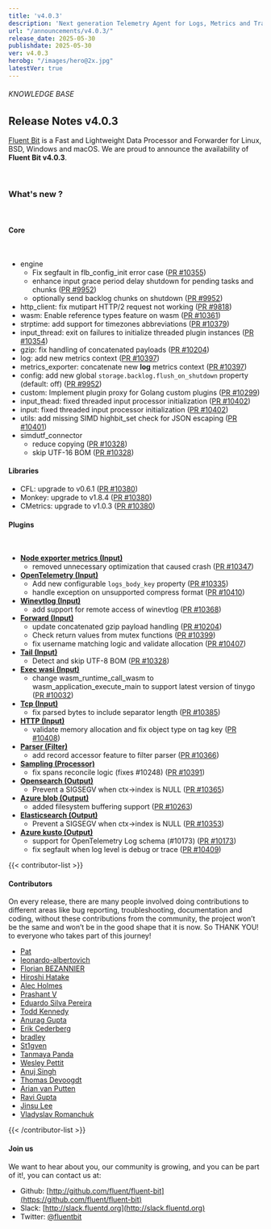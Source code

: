 ```yaml
---
title: 'v4.0.3'
description: 'Next generation Telemetry Agent for Logs, Metrics and Traces. '
url: "/announcements/v4.0.3/"
release_date: 2025-05-30
publishdate: 2025-05-30
ver: v4.0.3
herobg: "/images/hero@2x.jpg"
latestVer: true
---
```


###### KNOWLEDGE BASE

## Release Notes v4.0.3

[Fluent Bit](https://fluentbit.io) is a Fast and Lightweight Data Processor and Forwarder for Linux, BSD, Windows and macOS. We are proud to announce the availability of **Fluent Bit v4.0.3**.

<br>

### What's new ?

<br>

#### Core
<br>

- engine
  - Fix segfault in flb_config_init error case ([PR #10355](https://github.com/fluent/fluent-bit/pull/10355))
  - enhance input grace period delay shutdown for pending tasks and chunks ([PR #9952](https://github.com/fluent/fluent-bit/pull/9952))
  - optionally send backlog chunks on shutdown ([PR #9952](https://github.com/fluent/fluent-bit/pull/9952))
- http_client: fix mutipart HTTP/2 request not working ([PR #9818](https://github.com/fluent/fluent-bit/pull/9818))
- wasm: Enable reference types feature on wasm ([PR #10361](https://github.com/fluent/fluent-bit/pull/10361))
- strptime: add support for timezones abbreviations ([PR #10379](https://github.com/fluent/fluent-bit/pull/10379))
- input_thread: exit on failures to initialize threaded plugin instances ([PR #10354](https://github.com/fluent/fluent-bit/pull/10354))
- gzip: fix handling of concatenated payloads ([PR #10204](https://github.com/fluent/fluent-bit/pull/10204))
- log: add new metrics context ([PR #10397](https://github.com/fluent/fluent-bit/pull/10397))
- metrics_exporter: concatenate new __log__ metrics context ([PR #10397](https://github.com/fluent/fluent-bit/pull/10397))
- config: add new global `storage.backlog.flush_on_shutdown` property (default: off) ([PR #9952](https://github.com/fluent/fluent-bit/pull/9952))
- custom: Implement plugin proxy for Golang custom plugins ([PR #10299](https://github.com/fluent/fluent-bit/pull/10299))
- input_thead: fixed threaded input processor initialization ([PR #10402](https://github.com/fluent/fluent-bit/pull/10402))
- input: fixed threaded input processor initialization ([PR #10402](https://github.com/fluent/fluent-bit/pull/10402))
- utils: add missing SIMD highbit_set check for JSON escaping ([PR #10401](https://github.com/fluent/fluent-bit/pull/10401))
- simdutf_connector
  - reduce copying ([PR #10328](https://github.com/fluent/fluent-bit/pull/10328))
  - skip UTF-16 BOM ([PR #10328](https://github.com/fluent/fluent-bit/pull/10328))

#### Libraries

- CFL: upgrade to v0.6.1 ([PR #10380](https://github.com/fluent/fluent-bit/pull/10380))
- Monkey: upgrade to v1.8.4 ([PR #10380](https://github.com/fluent/fluent-bit/pull/10380))
- CMetrics: upgrade to v1.0.3 ([PR #10380](https://github.com/fluent/fluent-bit/pull/10380))

#### Plugins

<br>

- **[Node exporter metrics (Input)](https://docs.fluentbit.io/manual/4.0/data-pipeline/inputs/node-exporter-metrics)**
  - removed unnecessary optimization that caused crash ([PR #10347](https://github.com/fluent/fluent-bit/pull/10347))
- **[OpenTelemetry (Input)](https://docs.fluentbit.io/manual/4.0/data-pipeline/inputs/opentelemetry)**
  - Add new configurable `logs_body_key` property ([PR #10335](https://github.com/fluent/fluent-bit/pull/10335))
  - handle exception on unsupported compress format ([PR #10410](https://github.com/fluent/fluent-bit/pull/10410))
- **[Winevtlog (Input)](https://docs.fluentbit.io/manual/4.0/data-pipeline/inputs/windows-event-log-wintevtlog)**
  - add support for remote access of winevtlog ([PR #10368](https://github.com/fluent/fluent-bit/pull/10368))
- **[Forward (Input)](https://docs.fluentbit.io/manual/4.0/data-pipeline/inputs/forward)**
  - update concatenated gzip payload handling ([PR #10204](https://github.com/fluent/fluent-bit/pull/10204))
  - Check return values from mutex functions ([PR #10399](https://github.com/fluent/fluent-bit/pull/10399))
  - fix username matching logic and validate allocation ([PR #10407](https://github.com/fluent/fluent-bit/pull/10407))
- **[Tail (Input)](https://docs.fluentbit.io/manual/4.0/data-pipeline/inputs/tail)**
  - Detect and skip UTF-8 BOM ([PR #10328](https://github.com/fluent/fluent-bit/pull/10328))
- **[Exec wasi (Input)](https://docs.fluentbit.io/manual/4.0/data-pipeline/inputs/exec-wasi)**
  - change wasm_runtime_call_wasm to wasm_application_execute_main to support latest version of tinygo ([PR #10032](https://github.com/fluent/fluent-bit/pull/10032))
- **[Tcp (Input)](https://docs.fluentbit.io/manual/4.0/data-pipeline/inputs/tcp)**
  - fix parsed bytes to include separator length ([PR #10385](https://github.com/fluent/fluent-bit/pull/10385))
- **[HTTP (Input)](https://docs.fluentbit.io/manual/4.0/data-pipeline/inputs/http)**
  - validate memory allocation and fix object type on tag key ([PR #10408](https://github.com/fluent/fluent-bit/pull/10408))
- **[Parser (Filter)](https://docs.fluentbit.io/manual/4.0/data-pipeline/filters/parser)**
  - add record accessor feature to filter parser ([PR #10366](https://github.com/fluent/fluent-bit/pull/10366))
- **[Sampling (Processor)](https://docs.fluentbit.io/manual/4.0/data-pipeline/processors/sampling)**
  - fix spans reconcile logic (fixes #10248) ([PR #10391](https://github.com/fluent/fluent-bit/pull/10391))
- **[Opensearch (Output)](https://docs.fluentbit.io/manual/4.0/data-pipeline/outputs/opensearch)**
  - Prevent a SIGSEGV when ctx->index is NULL ([PR #10365](https://github.com/fluent/fluent-bit/pull/10365))
- **[Azure blob (Output)](https://docs.fluentbit.io/manual/4.0/data-pipeline/outputs/azure_blob)**
  - added filesystem buffering support ([PR #10263](https://github.com/fluent/fluent-bit/pull/10263))
- **[Elasticsearch (Output)](https://docs.fluentbit.io/manual/4.0/data-pipeline/outputs/elasticsearch)**
  - Prevent a SIGSEGV when ctx->index is NULL ([PR #10353](https://github.com/fluent/fluent-bit/pull/10353))
- **[Azure kusto (Output)](https://docs.fluentbit.io/manual/4.0/data-pipeline/outputs/azure_kusto)**
  - support for OpenTelemetry Log schema (#10173) ([PR #10173](https://github.com/fluent/fluent-bit/pull/10173))
  - fix segfault when log level is debug or trace ([PR #10409](https://github.com/fluent/fluent-bit/pull/10409))

{{< contributor-list >}}

#### Contributors

On every release, there are many people involved doing contributions to different areas like bug reporting, troubleshooting, documentation and coding, without these contributions from the community, the project won’t be the same and won’t be in the good shape that it is now. So THANK YOU! to everyone who takes part of this journey!


- [Pat](https://github.com/patrick-stephens)
- [leonardo-albertovich](https://github.com/leonardo-albertovich)
- [Florian BEZANNIER](https://github.com/flobz)
- [Hiroshi Hatake](https://github.com/cosmo0920)
- [Alec Holmes](https://github.com/alecholmes)
- [Prashant V](https://github.com/prashantv)
- [Eduardo Silva Pereira](https://github.com/edsiper)
- [Todd Kennedy](https://github.com/tkennedy1-godaddy)
- [Anurag Gupta](https://github.com/agup006)
- [Erik Cederberg](https://github.com/erikced)
- [bradley](https://github.com/stoksc)
- [St1gven](https://github.com/St1gven)
- [Tanmaya Panda](https://github.com/tanmaya-panda1)
- [Wesley Pettit](https://github.com/PettitWesley)
- [Anuj Singh](https://github.com/singholt)
- [Thomas Devoogdt](https://github.com/ThomasDevoogdt)
- [Arian van Putten](https://github.com/arianvp)
- [Ravi Gupta](https://github.com/dceravigupta)
- [Jinsu Lee](https://github.com/binary85)
- [Vladyslav Romanchuk](https://github.com/senioroman4uk)

{{< /contributor-list >}}

#### Join us

We want to hear about you, our community is growing, and you can be part of it!, you can contact us at:

* Github: [http://github.com/fluent/fluent-bit](https://github.com/fluent/fluent-bit)
* Slack: [http://slack.fluentd.org](http://slack.fluentd.org)
* Twitter: [@fluentbit](https://twitter.com/fluentbit)